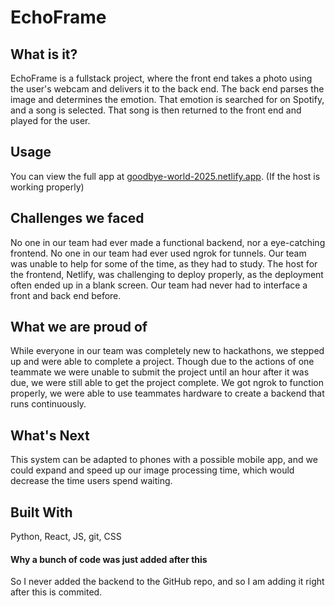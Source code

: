 # EchoFrame

## What is it?

EchoFrame is a fullstack project, where the front end takes a photo using the user's webcam and delivers it to the back end.  The back end parses the image and determines the emotion.  That emotion is searched for on Spotify, and a song is selected.  That song is then returned to the front end and played for the user.

## Usage

You can view the full app at [goodbye-world-2025.netlify.app](https://goodbye-world-2025.netlify.app). (If the host is working properly)

## Challenges we faced
No one in our team had ever made a functional backend, nor a eye-catching frontend.  No one in our team had ever used ngrok for tunnels.  Our team was unable to help for some of the time, as they had to study.  The host for the frontend, Netlify, was challenging to deploy properly, as the deployment often ended up in a blank screen.  Our team had never had to interface a front and back end before.

## What we are proud of
While everyone in our team was completely new to hackathons, we stepped up and were able to complete a project.  Though due to the actions of one teammate we were unable to submit the project until an hour after it was due, we were still able to get the project complete.  We got ngrok to function properly, we were able to use teammates hardware to create a backend that runs continuously.

## What's Next
This system can be adapted to phones with a possible mobile app, and we could expand and speed up our image processing time, which would decrease the time users spend waiting.

## Built With
Python, React, JS, git, CSS

#### Why a bunch of code was just added after this
So I never added the backend to the GitHub repo, and so I am adding it right after this is commited.

